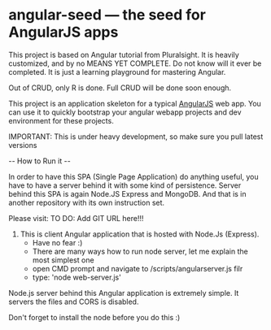 # angular-seed — the seed for AngularJS apps

This project is based on Angular tutorial from Pluralsight. It is heavily customized, and by no MEANS YET COMPLETE.
Do not know will it ever be completed. It is just a learning playground for mastering Angular.

Out of CRUD, only R is done. Full CRUD will be done soon enough.

This project is an application skeleton for a typical [AngularJS](http://angularjs.org/) web app.
You can use it to quickly bootstrap your angular webapp projects and dev environment for these
projects.

IMPORTANT:
This is under heavy development, so make sure you pull latest versions


-- How to Run it --

In order to have this SPA (Single Page Application) do anything useful, you have to have a server behind it with some kind of
persistence.  Server behind this SPA is again Node.JS Express and MongoDB.
And that is in another repository with its own instruction set.

Please visit: TO DO: Add GIT URL here!!!


1. This is client Angular application that is hosted with Node.Js (Express).
   - Have no fear :)
   - There are many ways how to run node server, let me explain the most simplest one
   - open CMD prompt and navigate to /scripts/angularserver.js filr
   - type: 'node web-server.js'

Node.js server behind this Angular application is extremely simple. It servers the files and CORS is disabled.

 Don't forget to install the node before you do this :)
